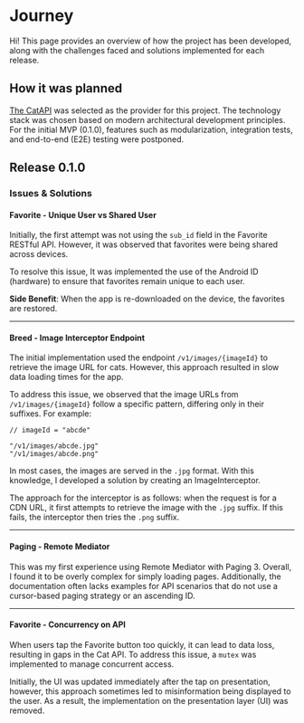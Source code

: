 # Journey

Hi! This page provides an overview of how the project has been developed, along with the challenges faced and solutions implemented for each release.

## How it was planned

[The CatAPI](https://thecatapi.com/) was selected as the provider for this project. The technology stack was chosen based on modern architectural development principles. For the initial MVP (0.1.0), features such as modularization, integration tests, and end-to-end (E2E) testing were postponed.

## Release 0.1.0

### Issues & Solutions

#### Favorite - Unique User vs Shared User

Initially, the first attempt was not using the `sub_id` field in the Favorite RESTful API. However, it was observed that favorites were being shared across devices. 

To resolve this issue, It was implemented the use of the Android ID (hardware) to ensure that favorites remain unique to each user.

**Side Benefit**: When the app is re-downloaded on the device, the favorites are restored.

---

#### Breed - Image Interceptor Endpoint

The initial implementation used the endpoint `/v1/images/{imageId}` to retrieve the image URL for
cats. However, this approach resulted in slow data loading times for the app.

To address this issue, we observed that the image URLs from `/v1/images/{imageId}` follow a specific
pattern, differing only in their suffixes. For example:

```
// imageId = "abcde"

"/v1/images/abcde.jpg"
"/v1/images/abcde.png"
```

In most cases, the images are served in the `.jpg` format. With this knowledge, I developed a
solution by creating an ImageInterceptor.

The approach for the interceptor is as follows: when the request is for a CDN URL, it first attempts
to retrieve the image with the `.jpg` suffix. If this fails, the interceptor then tries the `.png`
suffix.

---

#### Paging - Remote Mediator

This was my first experience using Remote Mediator with Paging 3. Overall, I found it to be overly
complex for simply loading pages. Additionally, the documentation often lacks examples for API
scenarios that do not use a cursor-based paging strategy or an ascending ID.

--- 

#### Favorite - Concurrency on API

When users tap the Favorite button too quickly, it can lead to data loss, resulting in gaps in the
Cat API. To address this issue, a `mutex` was implemented to manage concurrent access.

Initially, the UI was updated immediately after the tap on presentation, however, this approach
sometimes led to misinformation being displayed to the user. As a result, the implementation on the
presentation layer (UI) was removed.
